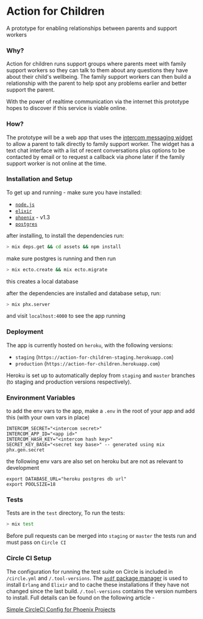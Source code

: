 # Action for Children

A prototype for enabling relationships between parents and support workers

### Why?

Action for children runs support groups where parents meet with family support workers so they can talk to them about any questions they have about their child's wellbeing. The family support workers can then build a relationship with the parent to help spot any problems earlier and better support the parent.

With the power of realtime communication via the internet this prototype hopes to discover if this service is viable online.

### How?

The prototype will be a web app that uses the [intercom messaging widget](https://www.intercom.com/) to allow a parent to talk directly to family support worker. The widget has a text chat interface with a list of recent conversations plus options to be contacted by email or to request a callback via phone later if the family support worker is not online at the time.


### Installation and Setup

To get up and running - make sure you have installed:

+ [`node.js`](https://nodejs.org/en/download/)
+ [`elixir`](http://elixir-lang.org/install.html)
+ [`phoenix`](http://www.phoenixframework.org/docs/installation) - v1.3
+ [`postgres`](https://www.postgresql.org/download/)

after installing, to install the dependencies run:

```sh
> mix deps.get && cd assets && npm install
```

make sure postgres is running and then run

```sh
> mix ecto.create && mix ecto.migrate
```

this creates a local database

after the dependencies are installed and database setup, run:

```sh
> mix phx.server
```

and visit `localhost:4000` to see the app running

### Deployment

The app is currently hosted on `heroku`, with the following versions:

+ `staging` (`https://action-for-children-staging.herokuapp.com`)
+ `production` (`https://action-for-children.herokuapp.com`)

Heroku is set up to automatically deploy from `staging` and `master` branches (to staging and production versions respectively).

### Environment Variables

to add the env vars to the app, make a `.env` in the root of your app and add this (with your own vars in place)

```env
INTERCOM_SECRET="<intercom secret>"
INTERCOM_APP_ID="<app id>"
INTERCOM_HASH_KEY="<intercom hash key>"
SECRET_KEY_BASE="<secret key base>" -- generated using mix phx.gen.secret
```

the following env vars are also set on heroku but are not as relevant to development

```env
export DATABASE_URL="heroku postgres db url"
export POOLSIZE=18
```

### Tests

Tests are in the `test` directory, To run the tests:

```sh
> mix test
```

Before pull requests can be merged into `staging` or `master` the tests run and must pass on `Circle CI`

### Circle CI Setup

The configuration for running the test suite on Circle is included in `/circle.yml` and `/.tool-versions`. The [`asdf` package manager](https://github.com/asdf-vm/asdf) is used to install `Erlang` and `Elixir` and to cache these installations if they have not changed since the last build. `/.tool-versions` contains the version numbers to install. Full details can be found on the following article -

[Simple CircleCI Config for Phoenix Projects](https://medium.com/@QuantLayer/simple-circleci-config-for-phoenix-projects-fc3ae271aff1)
